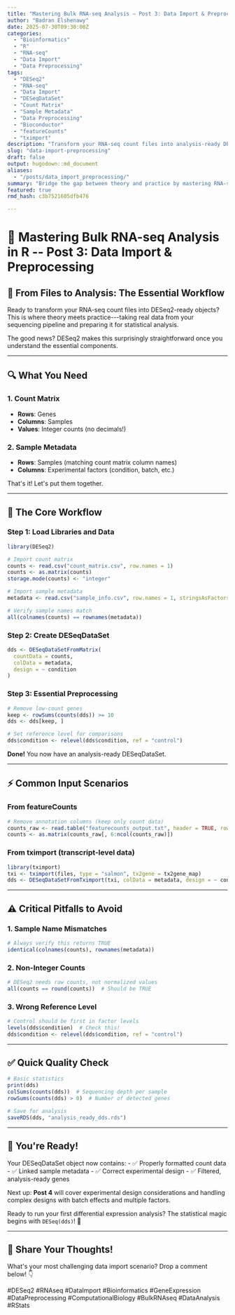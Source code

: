 ```yaml
---
title: "Mastering Bulk RNA-seq Analysis – Post 3: Data Import & Preprocessing"
author: "Badran Elshenawy"
date: 2025-07-30T09:30:00Z
categories:
  - "Bioinformatics"
  - "R"
  - "RNA-seq"
  - "Data Import"
  - "Data Preprocessing"
tags:
  - "DESeq2"
  - "RNA-seq"
  - "Data Import"
  - "DESeqDataSet"
  - "Count Matrix"
  - "Sample Metadata"
  - "Data Preprocessing"
  - "Bioconductor"
  - "featureCounts"
  - "tximport"
description: "Transform your RNA-seq count files into analysis-ready DESeq2 objects. Learn the essential workflow for importing count matrices, preparing sample metadata, and avoiding common pitfalls in data preprocessing."
slug: "data-import-preprocessing"
draft: false
output: hugodown::md_document
aliases:
  - "/posts/data_import_preprocessing/"
summary: "Bridge the gap between theory and practice by mastering RNA-seq data import and preprocessing. Discover step-by-step workflows for creating DESeqDataSet objects, handling different input formats, and performing essential quality checks before analysis."
featured: true
rmd_hash: c3b7521605dfb476

---
```


# 🧬 Mastering Bulk RNA-seq Analysis in R -- Post 3: Data Import & Preprocessing

## 🎯 From Files to Analysis: The Essential Workflow

Ready to transform your RNA-seq count files into DESeq2-ready objects? This is where theory meets practice---taking real data from your sequencing pipeline and preparing it for statistical analysis.

The good news? DESeq2 makes this surprisingly straightforward once you understand the essential components.

------------------------------------------------------------------------

## 🔍 What You Need

### 1. Count Matrix

-   **Rows**: Genes
-   **Columns**: Samples  
-   **Values**: Integer counts (no decimals!)

### 2. Sample Metadata

-   **Rows**: Samples (matching count matrix column names)
-   **Columns**: Experimental factors (condition, batch, etc.)

That's it! Let's put them together.

------------------------------------------------------------------------

## 🔧 The Core Workflow

### Step 1: Load Libraries and Data

``` r
library(DESeq2)

# Import count matrix
counts <- read.csv("count_matrix.csv", row.names = 1)
counts <- as.matrix(counts)
storage.mode(counts) <- "integer"

# Import sample metadata  
metadata <- read.csv("sample_info.csv", row.names = 1, stringsAsFactors = TRUE)

# Verify sample names match
all(colnames(counts) == rownames(metadata))
```

### Step 2: Create DESeqDataSet

``` r
dds <- DESeqDataSetFromMatrix(
  countData = counts,
  colData = metadata,
  design = ~ condition
)
```

### Step 3: Essential Preprocessing

``` r
# Remove low-count genes
keep <- rowSums(counts(dds)) >= 10
dds <- dds[keep, ]

# Set reference level for comparisons
dds$condition <- relevel(dds$condition, ref = "control")
```

**Done!** You now have an analysis-ready DESeqDataSet.

------------------------------------------------------------------------

## ⚡ Common Input Scenarios

### From featureCounts

``` r
# Remove annotation columns (keep only count data)
counts_raw <- read.table("featurecounts_output.txt", header = TRUE, row.names = 1)
counts <- as.matrix(counts_raw[, 6:ncol(counts_raw)])
```

### From tximport (transcript-level data)

``` r
library(tximport)
txi <- tximport(files, type = "salmon", tx2gene = tx2gene_map)
dds <- DESeqDataSetFromTximport(txi, colData = metadata, design = ~ condition)
```

------------------------------------------------------------------------

## ⚠️ Critical Pitfalls to Avoid

### 1. Sample Name Mismatches

``` r
# Always verify this returns TRUE
identical(colnames(counts), rownames(metadata))
```

### 2. Non-Integer Counts

``` r
# DESeq2 needs raw counts, not normalized values
all(counts == round(counts))  # Should be TRUE
```

### 3. Wrong Reference Level

``` r
# Control should be first in factor levels
levels(dds$condition)  # Check this!
dds$condition <- relevel(dds$condition, ref = "control")
```

------------------------------------------------------------------------

## ✅ Quick Quality Check

``` r
# Basic statistics
print(dds)
colSums(counts(dds))  # Sequencing depth per sample
rowSums(counts(dds) > 0)  # Number of detected genes

# Save for analysis
saveRDS(dds, "analysis_ready_dds.rds")
```

------------------------------------------------------------------------

## 🚀 You're Ready!

Your DESeqDataSet object now contains: - ✅ Properly formatted count data - ✅ Linked sample metadata - ✅ Correct experimental design - ✅ Filtered, analysis-ready genes

Next up: **Post 4** will cover experimental design considerations and handling complex designs with batch effects and multiple factors.

Ready to run your first differential expression analysis? The statistical magic begins with `DESeq(dds)`! 🎯

------------------------------------------------------------------------

## 💬 Share Your Thoughts!

What's your most challenging data import scenario? Drop a comment below! 👇

#DESeq2 #RNAseq #DataImport #Bioinformatics #GeneExpression #DataPreprocessing #ComputationalBiology #BulkRNAseq #DataAnalysis #RStats

